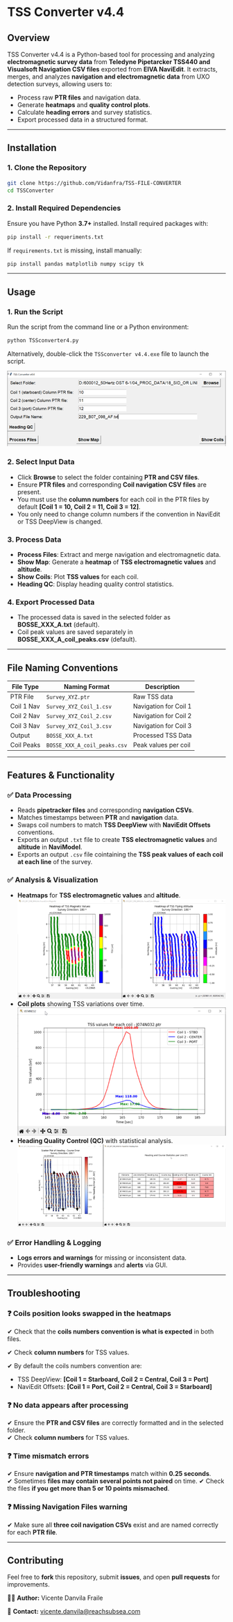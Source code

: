 # **TSS Converter v4.4**

## **Overview**
TSS Converter v4.4 is a Python-based tool for processing and analyzing **electromagnetic survey data** from **Teledyne Pipetarcker TSS440 and Visualsoft Navigation CSV files** exported from **EIVA NaviEdit**. It extracts, merges, and analyzes **navigation and electromagnetic data** from UXO detection surveys, allowing users to:
- Process raw **PTR files** and navigation data.
- Generate **heatmaps** and **quality control plots**.
- Calculate **heading errors** and survey statistics.
- Export processed data in a structured format.

---
## **Installation**
### **1. Clone the Repository**
```bash
git clone https://github.com/Vidanfra/TSS-FILE-CONVERTER 
cd TSSConverter
```
### **2. Install Required Dependencies**
Ensure you have Python **3.7+** installed. Install required packages with:
```bash
pip install -r requeriments.txt
```
If `requirements.txt` is missing, install manually:
```bash
pip install pandas matplotlib numpy scipy tk
```
---
## **Usage**
### **1. Run the Script**
Run the script from the command line or a Python environment:
```bash
python TSSconverter4.py
```
Alternatively, double-click the `TSSconverter v4.4.exe` file to launch the script.

![alt text](README_images/image.png)
### **2. Select Input Data**
- Click **Browse** to select the folder containing **PTR and CSV files**.
- Ensure **PTR files** and corresponding **Coil navigation CSV files** are present.
- You must use the **column numbers** for each coil in the PTR files by default **[Coil 1 = 10, Coil 2 = 11, Coil 3 = 12]**.
- You only need to change column numbers if the convention in NaviEdit or TSS DeepView is changed.

### **3. Process Data**
- **Process Files**: Extract and merge navigation and electromagnetic data.
- **Show Map**: Generate a **heatmap** of **TSS electromagnetic values** and **altitude**.
- **Show Coils**: Plot **TSS values** for each coil.
- **Heading QC**: Display heading quality control statistics.

### **4. Export Processed Data**
- The processed data is saved in the selected folder as **BOSSE_XXX_A.txt** (default).
- Coil peak values are saved separately in **BOSSE_XXX_A_coil_peaks.csv** (default).

---

## **File Naming Conventions**
| File Type  | Naming Format        | Description |
|------------|---------------------|-------------|
| PTR File  | `Survey_XYZ.ptr`     | Raw TSS data |
| Coil 1 Nav | `Survey_XYZ_Coil_1.csv` | Navigation for Coil 1 |
| Coil 2 Nav | `Survey_XYZ_Coil_2.csv` | Navigation for Coil 2 |
| Coil 3 Nav | `Survey_XYZ_Coil_3.csv` | Navigation for Coil 3 |
| Output     | `BOSSE_XXX_A.txt`   | Processed TSS Data |
| Coil Peaks | `BOSSE_XXX_A_coil_peaks.csv` | Peak values per coil |

---

## **Features & Functionality**
### ✅ **Data Processing**
- Reads **pipetracker files** and corresponding **navigation CSVs**.
- Matches timestamps between **PTR** and **navigation** data.
- Swaps coil numbers to match **TSS DeepView** with **NaviEdit Offsets** conventions.
- Exports an output `.txt` file to create **TSS electromagnetic values** and **altitude** in **NaviModel**.
- Exports an output `.csv` file cointaining the **TSS peak values of each coil at each line** of the survey.

### ✅ **Analysis & Visualization**
- **Heatmaps** for **TSS electromagnetic values** and **altitude**.
![alt text](README_images/image-1.png)
- **Coil plots** showing TSS variations over time.
![alt text](README_images/image-2.png)
- **Heading Quality Control (QC)** with statistical analysis.
![alt text](README_images/image-3.png)

### ✅ **Error Handling & Logging**
- **Logs errors and warnings** for missing or inconsistent data.
- Provides **user-friendly warnings** and **alerts** via GUI.

---

## **Troubleshooting**
### ❓ Coils position looks swapped in the heatmaps
✔ Check that the **coils numbers convention is what is expected** in both files.

✔ Check **column numbers** for TSS values.

✔ By default the coils numbers convention are:

- TSS DeepView: **[Coil 1 = Starboard, Coil 2 = Central, Coil 3 = Port]**
- NaviEdit Offsets: **[Coil 1 = Port, Coil 2 = Central, Coil 3 = Starboard]**
### ❓ No data appears after processing
✔ Ensure the **PTR and CSV files** are correctly formatted and in the selected folder.  
✔ Check **column numbers** for TSS values.

### ❓ Time mismatch errors
✔ Ensure **navigation and PTR timestamps** match within **0.25 seconds**.  
✔ Sometimes **files may contain several points not paired** on time.
✔ Check the files **if you get more than 5 or 10 points mismached**.

### ❓ Missing Navigation Files warning
✔ Make sure all **three coil navigation CSVs** exist and are named correctly for each **PTR file**.

---

## **Contributing**
Feel free to **fork** this repository, submit **issues**, and open **pull requests** for improvements.

👨‍💻 **Author:** Vicente Danvila Fraile

📧 **Contact:** vicente.danvila@reachsubsea.com  
